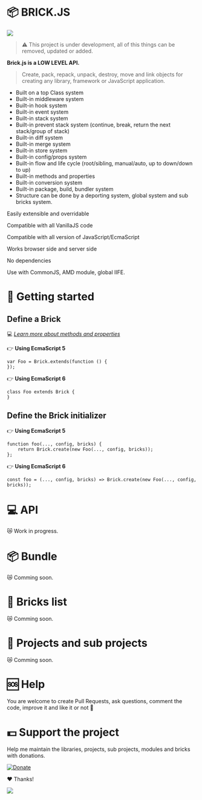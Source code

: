 # 📦 BRICK.JS

<img src="https://media.giphy.com/media/zKuYMf3dcODU4/giphy-downsized-large.gif" />

> ⚠️ This project is under development, all of this things can be removed, updated or added.

__Brick.js is a LOW LEVEL API.__


> Create, pack, repack, unpack, destroy, move and link objects for creating any library, framework or JavaScript application.

* Built on a top Class system
* Built-in middleware system
* Built-in hook system
* Built-in event system
* Built-in stack system
* Built-in prevent stack system (continue, break, return the next stack/group of stack)
* Built-in diff system
* Built-in merge system 
* Built-in store system
* Built-in config/props system
* Built-in flow and life cycle (root/sibling, manual/auto, up to down/down to up)
* Built-in methods and properties
* Built-in conversion system
* Built-in package, build, bundler system
* Structure can be done by a deporting system, global system and sub bricks system.

Easily extensible and overridable

Compatible with all VanillaJS code

Compatible with all version of JavaScript/EcmaScript

Works browser side and server side

No dependencies

Use with CommonJS, AMD module, global IIFE.

# 📖 Getting started

## Define a Brick

💻 [_Learn more about methods and properties_](#api)

👉 __Using EcmaScript 5__

```
var Foo = Brick.extends(function () {
});
```

👉 __Using EcmaScript 6__

```
class Foo extends Brick {
}
```

## Define the Brick initializer

👉 __Using EcmaScript 5__

```
function foo(..., config, bricks) {
    return Brick.create(new Foo(..., config, bricks));
};
```

👉 __Using EcmaScript 6__

```
const foo = (..., config, bricks) => Brick.create(new Foo(..., config, bricks));
```

# 💻 API

😿 Work in progress.

# 📦 Bundle

😿 Comming soon.

# 🔖 Bricks list

😿 Comming soon.

# 🔖 Projects and sub projects

😿 Comming soon.

# 🆘 Help

You are welcome to create Pull Requests, ask questions, comment the code, improve it and like it or not 🙂

# 💵 Support the project

Help me maintain the libraries, projects, sub projects, modules and bricks with donations.

[![Donate](https://img.shields.io/badge/Donate-PayPal-green.svg)](https://www.paypal.me/nraibaud/5)

❤️ Thanks!

<img src="https://media.giphy.com/media/1VrOcCmld1a92/giphy.gif" align="center" />
